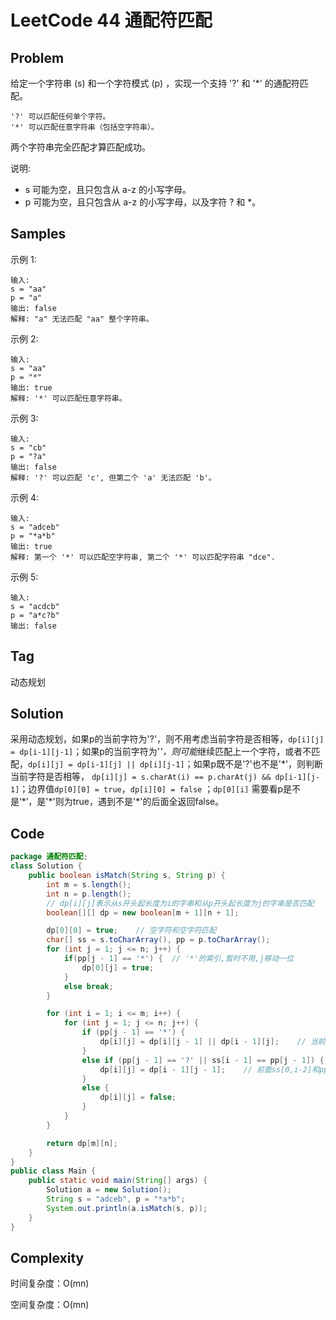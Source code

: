 # LeetCode 44 通配符匹配

## Problem

给定一个字符串 (s) 和一个字符模式 (p) ，实现一个支持 '?' 和 '*' 的通配符匹配。

```
'?' 可以匹配任何单个字符。
'*' 可以匹配任意字符串（包括空字符串）。
```

两个字符串完全匹配才算匹配成功。

说明:

- s 可能为空，且只包含从 a-z 的小写字母。
- p 可能为空，且只包含从 a-z 的小写字母，以及字符 ? 和 *。

## Samples

示例 1:

```
输入:
s = "aa"
p = "a"
输出: false
解释: "a" 无法匹配 "aa" 整个字符串。
```

示例 2:

```
输入:
s = "aa"
p = "*"
输出: true
解释: '*' 可以匹配任意字符串。
```

示例 3:

```
输入:
s = "cb"
p = "?a"
输出: false
解释: '?' 可以匹配 'c', 但第二个 'a' 无法匹配 'b'。
```

示例 4:

```
输入:
s = "adceb"
p = "*a*b"
输出: true
解释: 第一个 '*' 可以匹配空字符串, 第二个 '*' 可以匹配字符串 "dce".
```

示例 5:

```
输入:
s = "acdcb"
p = "a*c?b"
输出: false
```

## Tag

动态规划

## Solution

采用动态规划，如果p的当前字符为'?'，则不用考虑当前字符是否相等，`dp[i][j] = dp[i-1][j-1]`；如果p的当前字符为'*'，则可能*继续匹配上一个字符，或者不匹配，`dp[i][j] = dp[i-1][j] || dp[i][j-1]`；如果p既不是'?'也不是'*'，则判断当前字符是否相等， `dp[i][j] = s.charAt(i) == p.charAt(j) && dp[i-1][j-1]`；边界值`dp[0][0] = true`，`dp[i][0] = false` ；`dp[0][i]` 需要看p是不是‘\*’，是'\*'则为true，遇到不是'\*'的后面全返回false。

## Code

```java
package 通配符匹配;
class Solution {
    public boolean isMatch(String s, String p) {
        int m = s.length();
        int n = p.length();
        // dp[i][j]表示从s开头起长度为i的字串和从p开头起长度为j的字串是否匹配
        boolean[][] dp = new boolean[m + 1][n + 1];

        dp[0][0] = true;    // 空字符和空字符匹配
        char[] ss = s.toCharArray(), pp = p.toCharArray();
        for (int j = 1; j <= n; j++) {
            if(pp[j - 1] == '*') {  // '*'的索引,暂时不用,j移动一位
                dp[0][j] = true;
            }
            else break;
        }

        for (int i = 1; i <= m; i++) {
            for (int j = 1; j <= n; j++) {
                if (pp[j - 1] == '*') {
                    dp[i][j] = dp[i][j - 1] || dp[i - 1][j];    // 当前'*'匹配一个空字符
                }
                else if (pp[j - 1] == '?' || ss[i - 1] == pp[j - 1]) {
                    dp[i][j] = dp[i - 1][j - 1];    // 前面ss[0,i-2]和pp[0,j-2]能匹配且当前字符能匹配
                }
                else {
                    dp[i][j] = false;
                }
            }
        }

        return dp[m][n];
    }
}
public class Main {
    public static void main(String[] args) {
        Solution a = new Solution();
        String s = "adceb", p = "*a*b";
        System.out.println(a.isMatch(s, p));
    }
}
```

## Complexity

时间复杂度：O(mn)

空间复杂度：O(mn)